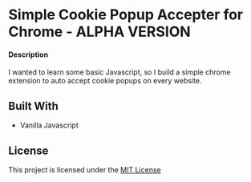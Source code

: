 # Simple Cookie Popup Accepter for Chrome - ALPHA VERSION

#### Description
I wanted to learn some basic Javascript, so I build a simple chrome extension to auto accept cookie popups on every website.

## Built With
- Vanilla Javascript

## License
This project is licensed under the [MIT
License](https://github.com/this/project/blob/master/LICENSE)
